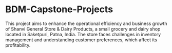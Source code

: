 # BDM-Capstone-Projects
This project aims to enhance the operational efficiency and business growth of Shanvi General Store &amp; Dairy Products, a small grocery and dairy shop located in Saketpuri, Patna, India. The store faces challenges in inventory management and understanding customer preferences, which affect its profitability.
